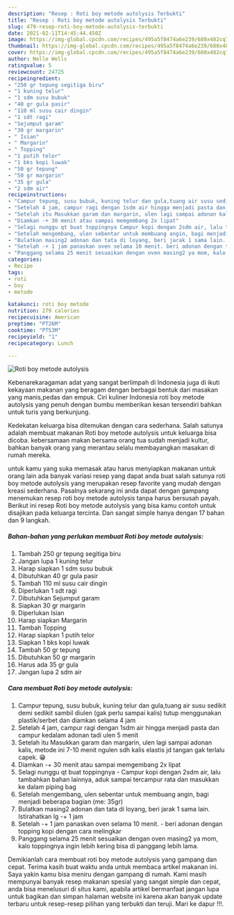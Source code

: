 ```yaml
---
description: "Resep : Roti boy metode autolysis Terbukti"
title: "Resep : Roti boy metode autolysis Terbukti"
slug: 479-resep-roti-boy-metode-autolysis-terbukti
date: 2021-02-11T14:45:44.450Z
image: https://img-global.cpcdn.com/recipes/495a5f8474a6e239/680x482cq70/roti-boy-metode-autolysis-foto-resep-utama.jpg
thumbnail: https://img-global.cpcdn.com/recipes/495a5f8474a6e239/680x482cq70/roti-boy-metode-autolysis-foto-resep-utama.jpg
cover: https://img-global.cpcdn.com/recipes/495a5f8474a6e239/680x482cq70/roti-boy-metode-autolysis-foto-resep-utama.jpg
author: Nelle Wells
ratingvalue: 5
reviewcount: 24725
recipeingredient:
- "250 gr tepung segitiga biru"
- "1 kuning telur"
- "1 sdm susu bubuk"
- "40 gr gula pasir"
- "110 ml susu cair dingin"
- "1 sdt ragi"
- "Sejumput garam"
- "30 gr margarin"
- " Isian"
- " Margarin"
- " Topping"
- "1 putih telor"
- "1 bks kopi luwak"
- "50 gr tepung"
- "50 gr margarin"
- "35 gr gula"
- "2 sdm air"
recipeinstructions:
- "Campur tepung, susu bubuk, kuning telur dan gula,tuang air susu sedikit demi sedikit sambil diulen (gak perlu sampai kalis) tutup menggunakan plastik/serbet dan diamkan selama 4 jam"
- "Setelah 4 jam, campur ragi dengan 1sdm air hingga menjadi pasta dan campur kedalam adonan tadi ulen 5 menit"
- "Setelah itu Masukkan garam dan margarin, ulen lagi sampai adonan kalis, metode ini 7-10 menit ngulen sdh kalis elastis jd tangan gak terlalu capek. 😁"
- "Diamkan -+ 30 menit atau sampai memgembang 2x lipat"
- "Selagi nunggu qt buat toppingnya Campur kopi dengan 2sdm air, lalu tambahkan bahan lainnya, aduk sampai tercampur rata dan masukkan ke dalam piping bag"
- "Setelah mengembang, ulen sebentar untuk membuang angin, bagi menjadi beberapa bagian (me: 35gr)"
- "Bulatkan masing2 adonan dan tata di loyang, beri jarak 1 sama lain. Istirahatkan lg -+ 1 jam"
- "Setelah -+ 1 jam panaskan oven selama 10 menit. beri adonan dengan topping kopi dengan cara melingkar"
- "Panggang selama 25 menit sesuaikan dengan oven masing2 ya mom, kalo toppingnya ingin lebih kering bisa di panggang lebih lama."
categories:
- Recipe
tags:
- roti
- boy
- metode

katakunci: roti boy metode 
nutrition: 279 calories
recipecuisine: American
preptime: "PT26M"
cooktime: "PT53M"
recipeyield: "1"
recipecategory: Lunch

---
```



![Roti boy metode autolysis](https://img-global.cpcdn.com/recipes/495a5f8474a6e239/680x482cq70/roti-boy-metode-autolysis-foto-resep-utama.jpg)

Kebenarekaragaman adat yang sangat berlimpah di Indonesia juga di ikuti kekayaan makanan yang beragam dengan berbagai bentuk dari masakan yang manis,pedas dan empuk. Ciri kuliner Indonesia roti boy metode autolysis yang penuh dengan bumbu memberikan kesan tersendiri bahkan untuk turis yang berkunjung.


Kedekatan keluarga bisa ditemukan dengan cara sederhana. Salah satunya adalah membuat makanan Roti boy metode autolysis untuk keluarga bisa dicoba. kebersamaan makan bersama orang tua sudah menjadi kultur, bahkan banyak orang yang merantau selalu membayangkan masakan di rumah mereka.



untuk kamu yang suka memasak atau harus menyiapkan makanan untuk orang lain ada banyak variasi resep yang dapat anda buat salah satunya roti boy metode autolysis yang merupakan resep favorite yang mudah dengan kreasi sederhana. Pasalnya sekarang ini anda dapat dengan gampang menemukan resep roti boy metode autolysis tanpa harus bersusah payah.
Berikut ini resep Roti boy metode autolysis yang bisa kamu contoh untuk disajikan pada keluarga tercinta. Dan sangat simple hanya dengan 17 bahan dan 9 langkah.


<!--inarticleads1-->

##### Bahan-bahan yang perlukan membuat Roti boy metode autolysis:

1. Tambah 250 gr tepung segitiga biru
1. Jangan lupa 1 kuning telur
1. Harap siapkan 1 sdm susu bubuk
1. Dibutuhkan 40 gr gula pasir
1. Tambah 110 ml susu cair dingin
1. Diperlukan 1 sdt ragi
1. Dibutuhkan Sejumput garam
1. Siapkan 30 gr margarin
1. Diperlukan  Isian
1. Harap siapkan  Margarin
1. Tambah  Topping
1. Harap siapkan 1 putih telor
1. Siapkan 1 bks kopi luwak
1. Tambah 50 gr tepung
1. Dibutuhkan 50 gr margarin
1. Harus ada 35 gr gula
1. Jangan lupa 2 sdm air




<!--inarticleads2-->

##### Cara membuat  Roti boy metode autolysis:

1. Campur tepung, susu bubuk, kuning telur dan gula,tuang air susu sedikit demi sedikit sambil diulen (gak perlu sampai kalis) tutup menggunakan plastik/serbet dan diamkan selama 4 jam
1. Setelah 4 jam, campur ragi dengan 1sdm air hingga menjadi pasta dan campur kedalam adonan tadi ulen 5 menit
1. Setelah itu Masukkan garam dan margarin, ulen lagi sampai adonan kalis, metode ini 7-10 menit ngulen sdh kalis elastis jd tangan gak terlalu capek. 😁
1. Diamkan -+ 30 menit atau sampai memgembang 2x lipat
1. Selagi nunggu qt buat toppingnya - Campur kopi dengan 2sdm air, lalu tambahkan bahan lainnya, aduk sampai tercampur rata dan masukkan ke dalam piping bag
1. Setelah mengembang, ulen sebentar untuk membuang angin, bagi menjadi beberapa bagian (me: 35gr)
1. Bulatkan masing2 adonan dan tata di loyang, beri jarak 1 sama lain. Istirahatkan lg -+ 1 jam
1. Setelah -+ 1 jam panaskan oven selama 10 menit. - beri adonan dengan topping kopi dengan cara melingkar
1. Panggang selama 25 menit sesuaikan dengan oven masing2 ya mom, kalo toppingnya ingin lebih kering bisa di panggang lebih lama.




Demikianlah cara membuat roti boy metode autolysis yang gampang dan cepat. Terima kasih buat waktu anda untuk membaca artikel makanan ini. Saya yakin kamu bisa meniru dengan gampang di rumah. Kami masih mempunyai banyak resep makanan spesial yang sangat simple dan cepat, anda bisa menelusuri di situs kami, apabila artikel bermanfaat jangan lupa untuk bagikan dan simpan halaman website ini karena akan banyak update terbaru untuk resep-resep pilihan yang terbukti dan teruji. Mari ke dapur !!!. 

